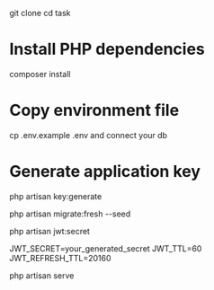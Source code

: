 git clone <repository-url>
cd task

# Install PHP dependencies
composer install

# Copy environment file
cp .env.example .env and connect your db

# Generate application key
php artisan key:generate

php artisan migrate:fresh --seed

php artisan jwt:secret

JWT_SECRET=your_generated_secret
JWT_TTL=60
JWT_REFRESH_TTL=20160

php artisan serve


